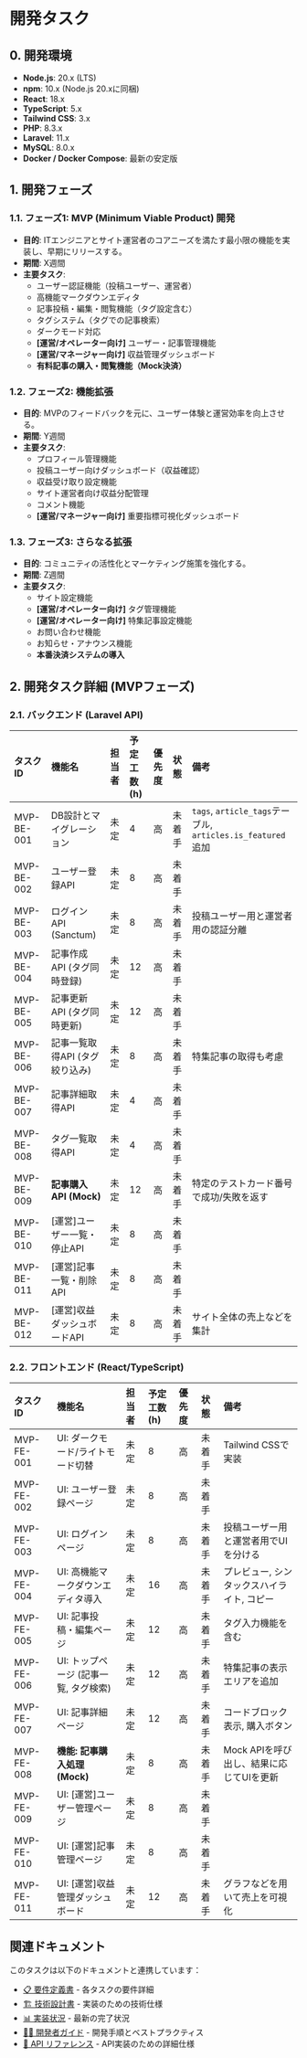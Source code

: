 # 開発タスク

## 0. 開発環境
- **Node.js**: 20.x (LTS)
- **npm**: 10.x (Node.js 20.xに同梱)
- **React**: 18.x
- **TypeScript**: 5.x
- **Tailwind CSS**: 3.x
- **PHP**: 8.3.x
- **Laravel**: 11.x
- **MySQL**: 8.0.x
- **Docker / Docker Compose**: 最新の安定版

## 1. 開発フェーズ

### 1.1. フェーズ1: MVP (Minimum Viable Product) 開発
- **目的**: ITエンジニアとサイト運営者のコアニーズを満たす最小限の機能を実装し、早期にリリースする。
- **期間**: X週間
- **主要タスク**:
    - ユーザー認証機能（投稿ユーザー、運営者）
    - 高機能マークダウンエディタ
    - 記事投稿・編集・閲覧機能（タグ設定含む）
    - タグシステム（タグでの記事検索）
    - ダークモード対応
    - **[運営/オペレーター向け]** ユーザー・記事管理機能
    - **[運営/マネージャー向け]** 収益管理ダッシュボード
    - **有料記事の購入・閲覧機能（Mock決済）**

### 1.2. フェーズ2: 機能拡張
- **目的**: MVPのフィードバックを元に、ユーザー体験と運営効率を向上させる。
- **期間**: Y週間
- **主要タスク**:
    - プロフィール管理機能
    - 投稿ユーザー向けダッシュボード（収益確認）
    - 収益受け取り設定機能
    - サイト運営者向け収益分配管理
    - コメント機能
    - **[運営/マネージャー向け]** 重要指標可視化ダッシュボード

### 1.3. フェーズ3: さらなる拡張
- **目的**: コミュニティの活性化とマーケティング施策を強化する。
- **期間**: Z週間
- **主要タスク**:
    - サイト設定機能
    - **[運営/オペレーター向け]** タグ管理機能
    - **[運営/オペレーター向け]** 特集記事設定機能
    - お問い合わせ機能
    - お知らせ・アナウンス機能
    - **本番決済システムの導入**

## 2. 開発タスク詳細 (MVPフェーズ)

### 2.1. バックエンド (Laravel API)
| タスクID     | 機能名                         | 担当者 | 予定工数 (h) | 優先度 | 状態   | 備考                                     |
| :----------- | :----------------------------- | :----- | :----------- | :----- | :----- | :--------------------------------------- |
| MVP-BE-001   | DB設計とマイグレーション       | 未定   | 4            | 高     | 未着手 | `tags`, `article_tags`テーブル, `articles.is_featured`追加 |
| MVP-BE-002   | ユーザー登録API                | 未定   | 8            | 高     | 未着手 |                                          |
| MVP-BE-003   | ログインAPI (Sanctum)          | 未定   | 8            | 高     | 未着手 | 投稿ユーザー用と運営者用の認証分離     |
| MVP-BE-004   | 記事作成API (タグ同時登録)     | 未定   | 12           | 高     | 未着手 |                                          |
| MVP-BE-005   | 記事更新API (タグ同時更新)     | 未定   | 12           | 高     | 未着手 |                                          |
| MVP-BE-006   | 記事一覧取得API (タグ絞り込み) | 未定   | 8            | 高     | 未着手 | 特集記事の取得も考慮                     |
| MVP-BE-007   | 記事詳細取得API                | 未定   | 4            | 高     | 未着手 |                                          |
| MVP-BE-008   | タグ一覧取得API                | 未定   | 4            | 高     | 未着手 |                                          |
| MVP-BE-009   | **記事購入API (Mock)**         | 未定   | 12           | 高     | 未着手 | 特定のテストカード番号で成功/失敗を返す  |
| MVP-BE-010   | [運営]ユーザー一覧・停止API    | 未定   | 8            | 高     | 未着手 |                                          |
| MVP-BE-011   | [運営]記事一覧・削除API        | 未定   | 8            | 高     | 未着手 |                                          |
| MVP-BE-012   | [運営]収益ダッシュボードAPI    | 未定   | 8            | 高     | 未着手 | サイト全体の売上などを集計               |

### 2.2. フロントエンド (React/TypeScript)
| タスクID     | 機能名                             | 担当者 | 予定工数 (h) | 優先度 | 状態   | 備考                                     |
| :----------- | :--------------------------------- | :----- | :----------- | :----- | :----- | :--------------------------------------- |
| MVP-FE-001   | UI: ダークモード/ライトモード切替  | 未定   | 8            | 高     | 未着手 | Tailwind CSSで実装                       |
| MVP-FE-002   | UI: ユーザー登録ページ             | 未定   | 8            | 高     | 未着手 |                                          |
| MVP-FE-003   | UI: ログインページ                 | 未定   | 8            | 高     | 未着手 | 投稿ユーザー用と運営者用でUIを分ける     |
| MVP-FE-004   | UI: 高機能マークダウンエディタ導入 | 未定   | 16           | 高     | 未着手 | プレビュー, シンタックスハイライト, コピー |
| MVP-FE-005   | UI: 記事投稿・編集ページ           | 未定   | 12           | 高     | 未着手 | タグ入力機能を含む                       |
| MVP-FE-006   | UI: トップページ (記事一覧, タグ検索) | 未定   | 12           | 高     | 未着手 | 特集記事の表示エリアを追加               |
| MVP-FE-007   | UI: 記事詳細ページ                 | 未定   | 12           | 高     | 未着手 | コードブロック表示, 購入ボタン           |
| MVP-FE-008   | **機能: 記事購入処理 (Mock)**      | 未定   | 8            | 高     | 未着手 | Mock APIを呼び出し、結果に応じてUIを更新   |
| MVP-FE-009   | UI: [運営]ユーザー管理ページ       | 未定   | 8            | 高     | 未着手 |                                          |
| MVP-FE-010   | UI: [運営]記事管理ページ           | 未定   | 8            | 高     | 未着手 |                                          |
| MVP-FE-011   | UI: [運営]収益管理ダッシュボード   | 未定   | 12           | 高     | 未着手 | グラフなどを用いて売上を可視化           |

## 関連ドキュメント

このタスクは以下のドキュメントと連携しています：

- [📋 要件定義書](01_requirements.md) - 各タスクの要件詳細
- [🏗️ 技術設計書](02_design.md) - 実装のための技術仕様
- [📊 実装状況](05_implementation.md) - 最新の完了状況
- [👩‍💻 開発者ガイド](03_developer-guide.md) - 開発手順とベストプラクティス
- [🔌 API リファレンス](06_api-reference.md) - API実装のための詳細仕様